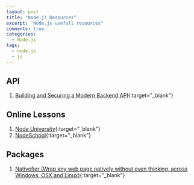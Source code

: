 ```yaml
---
layout: post
title: "Node.js Resources"
excerpt: "Node.js usefull resources"
comments: true
categories:
  - Node.js
tags: 
  - node.js
  - js
---
```


## API
1. [Building and Securing a Modern Backend API](https://scotch.io/tutorials/building-and-securing-a-modern-backend-api){:target="_blank"}
 
## Online Lessons
1. [Node University](http://node.university/){:target="_blank"}
2. [NodeSchool](http://nodeschool.io/){:target="_blank"}

## Packages
1. [Nativefier (Wrap any web page natively without even thinking, across Windows, OSX and Linux)](https://github.com/jiahaog/nativefier){:target="_blank"}
